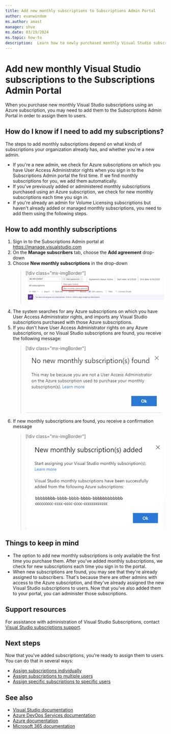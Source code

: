```yaml
---
title: Add new monthly subscriptions to Subscriptions Admin Portal
author: evanwindom
ms.author: amast
manager: shve
ms.date: 03/19/2024
ms.topic: how-to
description:  Learn how to newly purchased monthly Visual Studio subscriptions to the Subscriptions Admin Portal
---
```

# Add new monthly Visual Studio subscriptions to the Subscriptions Admin Portal

When you purchase new monthly Visual Studio subscriptions using an Azure subscription, you may need to add them to the Subscriptions Admin Portal in order to assign them to users.  

## How do I know if I need to add my subscriptions?

The steps to add monthly subscriptions depend on what kinds of subscriptions your organization already has, and whether you're a new admin.
+ If you're a new admin, we check for Azure subscriptions on which you have User Access Administrator rights when you sign in to the Subscriptions Admin portal the first time.  If we find monthly subscriptions for you, we add them automatically. 
+ If you've previously added or administered monthly subscriptions purchased using an Azure subscription, we check for new monthly subscriptions each time you sign in. 
+ If you're already an admin for Volume Licensing subscriptions but haven't already added or managed monthly subscriptions, you need to add them using the following steps.

## How to add monthly subscriptions

1. Sign in to the Subscriptions Admin portal at <https://manage.visualstudio.com>
0. On the **Manage subscribers** tab, choose the **Add agreement** drop-down 
0. Choose **New monthly subscriptions** in the drop-down
   > [!div class="mx-imgBorder"]
   > ![Add new monthly subscriptions drop-down](_img/add-monthly-subs/add-subs-drop-down.png "Screenshot of Add agreement drop-down.  New monthly subscriptions option is highlighted.")
0. The system searches for any Azure subscriptions on which you have User Access Administrator rights, and imports any Visual Studio subscriptions purchased with those Azure subscriptions.
0. If you don't have User Access Administrator rights on any Azure subscriptions, or no Visual Studio subscriptions are found, you receive the following message:
   > [!div class="mx-imgBorder"]
   > ![No new monthly subscriptions found](_img/add-monthly-subs/no-subs-found.png "Screenshot of Error message indicating that there are no Azure subscriptions or Visual Studio subscriptions are available to you.")
0. If new monthly subscriptions are found, you receive a confirmation message
   > [!div class="mx-imgBorder"]
   > ![Subscriptions added confirmation message](_img/add-monthly-subs/subs-added-confirmation.png "Screenshot of a message confirming that new monthly subscriptions have been added.")

## Things to keep in mind

+ The option to add new monthly subscriptions is only available the first time you purchase them.  After you've added monthly subscriptions, we check for new subscriptions each time you sign in to the portal. 
+ When new subscriptions are found, you may see that they're already assigned to subscribers.  That's because there are other admins with access to the Azure subscription, and they've already assigned the new Visual Studio subscriptions to users.  Now that you've also added them to your portal, you can administer those subscriptions. 

## Support resources

For assistance with administration of Visual Studio Subscriptions, contact [Visual Studio subscriptions support](https://aka.ms/vsadminhelp).

## Next steps

Now that you've added subscriptions, you're ready to assign them to users.  You can do that in several ways:
+ [Assign subscriptions individually](assign-license.md)
+ [Assign subscriptions to multiple users](assign-license-bulk.md)
+ [Assign specific subscriptions to specific users](assign-guid.md)

## See also

+ [Visual Studio documentation](/visualstudio/)
+ [Azure DevOps Services documentation](/azure/devops/)
+ [Azure documentation](/azure/)
+ [Microsoft 365 documentation](/microsoft-365/)